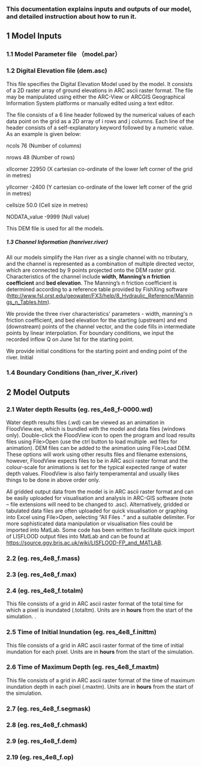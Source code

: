### This documentation explains inputs and outputs of our model, and detailed instruction about how to run it. 

## 1 Model Inputs 

### 1.1 Model Parameter file （model.par）

### 1.2 Digital Elevation file (dem.asc)

This file specifies the Digital Elevation Model used by the model. It consists of a 2D raster array of ground elevations in ARC ascii raster format. The file may be manipulated using either the ARC-View or ARCGIS Geographical Information System platforms or manually edited using a text editor.

The file consists of a 6 line header followed by the numerical values of each data point on the grid as a 2D array of i rows and j columns. Each line of the header consists of a self-explanatory keyword followed by a numeric value. As an example is given below:

ncols         76          (Number of columns)

nrows         48          (Number of rows)

xllcorner     22950       (X cartesian co-ordinate of the lower left corner of the grid in metres)

yllcorner -2400           (Y cartesian co-ordinate of the lower left corner of the grid in metres)

cellsize 50.0             (Cell size in metres)

NODATA_value -9999        (Null value)

This DEM file is used for all the models.

##### 1.3 Channel Information (hanriver.river)

All our models simplify the Han river as a single channel with no tributary, and the channel is represented as a combination of multiple directed vector, which are connected by 9 points projected onto the DEM raster grid. Characteristics of the channel include **width**, **Manning’s n friction coefficient** and **bed elevation**. The Manning’s n friction coefficient is determined according to a reference table provided by FishXing software (http://www.fsl.orst.edu/geowater/FX3/help/8_Hydraulic_Reference/Mannings_n_Tables.htm).

We provide the three river characteristics' parameters - width, manning's n friction coefficient, and bed elevation for the starting (upstream) and end (downstream) points of the channel vector, and the code fills in intermediate points by linear interpolation. For boundary conditions, we input the recorded inflow Q on June 1st for the starting point.

We provide initial conditions for the starting point and ending point of the river. Initial 


### 1.4 Boundary Conditions (han_river_K.river)

## 2 Model Outputs

### 2.1 Water depth Results (eg. res_4e8_f-0000.wd)

Water depth results files (.wd) can be viewed as an animation in FloodView.exe, which is bundled with the model and data files (windows only). Double-click the FloodView icon to open the program and load results files using File>Open (use the ctrl button to load multiple .wd files for animation). DEM files can be added to the animation using File>Load DEM. These options will work using other results files and filename extensions, however, FloodView expects files to be in ARC ascii raster format and the colour-scale for animations is set for the typical expected range of water depth values. FloodView is also fairly temperamental and usually likes things to be done in above order only.

All gridded output data from the model is in ARC ascii raster format and can be easily uploaded for visualisation and analysis in ARC-GIS software (note – file extensions will need to be changed to .asc). Alternatively, gridded or tabulated data files are often uploaded for quick visualisation or graphing into Excel using File>Open, selecting “All Files *.*” and a suitable delimiter. For more sophisticated data manipulation or visualisation files could be imported into MatLab. Some code has been written to facilitate quick import of LISFLOOD output files into MatLab and can be found at https://source.ggy.bris.ac.uk/wiki/LISFLOOD-FP_and_MATLAB.

### 2.2 (eg. res_4e8_f.mass)

### 2.3 (eg. res_4e8_f.max)

### 2.4 (eg. res_4e8_f.totalm)

This file consists of a grid in ARC ascii raster format of the total time for which a pixel is inundated (.totaltm). Units are in **hours** from the start of the simulation. .

### 2.5 Time of Initial Inundation (eg. res_4e8_f.inittm)

This file consists of a grid in ARC ascii raster format of the time of initial inundation for each pixel. Units are in **hours** from the start of the simulation.

### 2.6 Time of Maximum Depth (eg. res_4e8_f.maxtm)

This file consists of a grid in ARC ascii raster format of the time of maximum inundation depth in each pixel (.maxtm). Units are in **hours** from the start of the simulation.

### 2.7 (eg. res_4e8_f.segmask)

### 2.8 (eg. res_4e8_f.chmask)

### 2.9 (eg. res_4e8_f.dem)

### 2.19 (eg. res_4e8_f.op)
